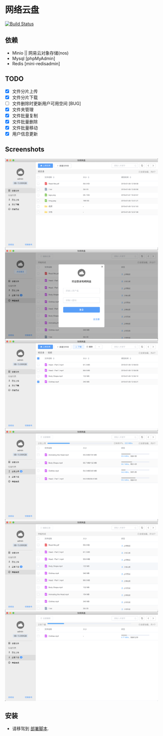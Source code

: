 # 网络云盘
[![Build Status](https://www.travis-ci.org/baiyecha/cloud_disk.svg?branch=master)](https://www.travis-ci.org/baiyecha/cloud_disk)
## 依赖
- Minio || 网易云对象存储(nos)
- Mysql [phpMyAdmin]
- Redis [mini-redisadmin]
## TODO
- [x] 文件分片上传
- [x] 文件分片下载
- [ ] 文件删除时更新用户可用空间 [BUG]
- [x] 文件夹管理
- [x] 文件批量复制
- [x] 文件批量删除
- [x] 文件批量移动
- [x] 用户信息更新
## Screenshots
<img src="https://github.com/baiyecha/cloud_disk/blob/master/screenshots/home.png" />
<img src="https://github.com/baiyecha/cloud_disk/blob/master/screenshots/login.png" />
<img src="https://github.com/baiyecha/cloud_disk/blob/master/screenshots/download.png" />
<img src="https://github.com/baiyecha/cloud_disk/blob/master/screenshots/upload.png" />
<img src="https://github.com/baiyecha/cloud_disk/blob/master/screenshots/success.png" />
<img src="https://github.com/baiyecha/cloud_disk/blob/master/screenshots/queue.png" />

## 安装
- 请移驾到 [部署脚本](https://github.com/baiyecha/cloud-disk-deply.git). 
